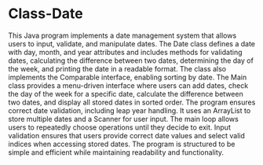 # Class-Date
This Java program implements a date management system that allows users to input, validate, and manipulate dates. The Date class defines a date with day, month, and year attributes and includes methods for validating dates, calculating the difference between two dates, determining the day of the week, and printing the date in a readable format. The class also implements the Comparable interface, enabling sorting by date. The Main class provides a menu-driven interface where users can add dates, check the day of the week for a specific date, calculate the difference between two dates, and display all stored dates in sorted order. The program ensures correct date validation, including leap year handling. It uses an ArrayList to store multiple dates and a Scanner for user input. The main loop allows users to repeatedly choose operations until they decide to exit. Input validation ensures that users provide correct date values and select valid indices when accessing stored dates. The program is structured to be simple and efficient while maintaining readability and functionality.
